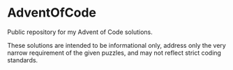 # AdventOfCode

Public repository for my Advent of Code solutions.

These solutions are intended to be informational only, address only the very narrow requirement of the given puzzles, and may not reflect strict coding standards.

